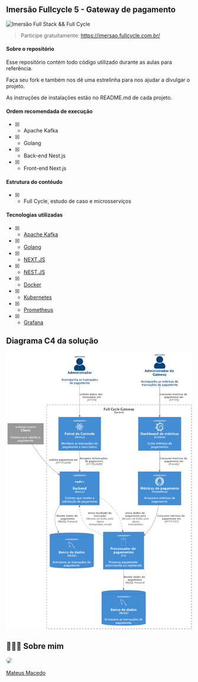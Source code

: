 ## Imersão Fullcycle 5 - Gateway de pagamento
![Imersão Full Stack && Full Cycle](https://events-fullcycle.s3.amazonaws.com/events-fullcycle/static/site/img/grupo_4417.png)

>Participe gratuitamente: https://imersao.fullcycle.com.br/

#### Sobre o repositório
Esse repositório contém todo código utilizado durante as aulas para referência.

Faça seu fork e também nos dê uma estrelinha para nos ajudar a divulgar o projeto.

As instruções de instalações estão no README.md de cada projeto.

#### Ordem recomendada de execução

- [x] - Apache Kafka
- [x] - Golang
- [x] - Back-end Nest.js
- [x] - Front-end Next.js

#### Estrutura do contéudo

- [x] - Full Cycle, estudo de caso e microsserviços

#### Tecnologias utilizadas

- [x] - [Apache Kafka](https://kafka.apache.org/)
- [x] - [Golang](https://go.dev/)
- [x] - [NEXT.JS](https://nextjs.org/)
- [x] - [NEST.JS](https://nestjs.com/)
- [x] - [Docker](https://www.docker.com/)
- [x] - [Kubernetes](https://kubernetes.io/pt-br/)
- [x] - [Prometheus](https://prometheus.io/)
- [x] - [Grafana](https://grafana.com/)

## Diagrama C4 da solução
![Diagrama C4](img/c4.png)

## 👨🏻‍🚀 Sobre mim
<a href="https://www.linkedin.com/in/mateus-macedo-937a32163/">
 <img style="border-radius:50%" width="100px; "src="https://avatars.githubusercontent.com/u/63172367?s=460&u=11fd26ea8a7f5663d7707d7ef254e4f8bfca1b05&v=4"/>
 <p>Mateus Macedo</p>
</a>
